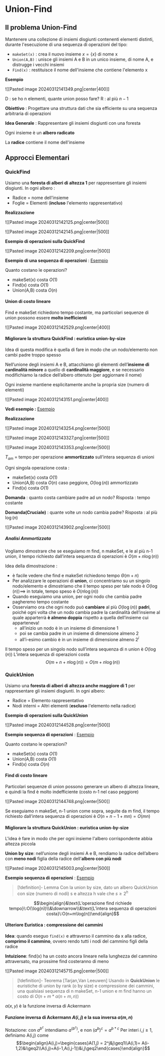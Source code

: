 # Union-Find

## Il problema Union-Find

Mantenere una collezione di insiemi disgiunti contenenti elementi distinti, durante l'esecuzione di una sequenza di operazioni del tipo:
- `makeSet(x)` : crea il nuovo insieme $x=\{x\}$ di nome x
- `Union(A,B)` : unisce gli insiemi A e B in un unico insieme, di nome A, e distrugge i vecchi insiemi
- `Find(x)` : restituisce il nome dell'insieme che contiene l'elemento x

**Esempio**

![[Pasted image 20240312141349.png|center|400]]

D : se ho n elementi, quante union posso fare?
R : al più $n-1$

**Obiettivo** : Progettare una struttura dati che sia efficiente su una sequenza arbitraria di operazioni

**Idea Generale** : Rappresentare gli insiemi disgiunti con una foresta

Ogni insieme è un **albero radicato**

La **radice** contiene il nome dell'insieme

## Approcci Elementari

### QuickFind

Usiamo una **foresta di alberi di altezza 1** per rappresentare gli insiemi disgiunti.
In ogni albero :
- Radice = nome dell'insieme
- Foglie = Elementi (**incluso** l'elemento rappresentativo)

**Realizzazione**

![[Pasted image 20240312142125.png|center|500]]

![[Pasted image 20240312142145.png|center|500]]

**Esempio di operazioni sulla QuickFind**

![[Pasted image 20240312142209.png|center|500]]

**Esempio di una sequenza di operazioni** : [Esempio](https://www.mat.uniroma2.it/~guala/02_Union_find_2023.pdf#11)

Quanto costano le operazioni?
- makeSet(x) costa $O(1)$
- Find(x) costa $O(1)$
- Union(A,B) costa $O(n)$

#### Union di costo lineare

Find e makeSet richiedono tempo costante, ma particolari sequenze di union possono essere **molto inefficienti**

![[Pasted image 20240312142529.png|center|400]]

#### Migliorare la struttura QuickFind : euristica union-by-size

Idea di questa modifica è quella di fare in modo che un nodo/elemento non cambi padre troppo spesso

Nell’unione degli insiemi A e B, attacchiamo gli elementi dell’**insieme di cardinalità minore** a quello di **cardinalità maggiore**, e se necessario modifichiamo la radice dell’albero ottenuto (per aggiornare il nome)

Ogni insieme mantiene esplicitamente anche la propria size (numero di elementi)

![[Pasted image 20240312143151.png|center|400]]

**Vedi esempio :** [Esempio](https://www.mat.uniroma2.it/~guala/02_Union_find_2023.pdf#25)

**Realizzazione**

![[Pasted image 20240312143254.png|center|500]]

![[Pasted image 20240312143327.png|center|500]]

![[Pasted image 20240312143353.png|center|500]]

$T_{am}$ = tempo per operazione **ammortizzato** sull’intera sequenza di unioni

Ogni singola operazione costa :
- makeSet(x) costa $O(1)$
- Union(A,B) costa $O(n)$ caso peggiore, $O(\log(n))$ ammortizzato
- Find(x) costa $O(1)$

**Domanda** : quanto costa cambiare padre ad un nodo?
Risposta : tempo costante

**Domanda(Cruciale)** : quante volte un nodo cambia padre?
Risposta : al più $\log(n)$

![[Pasted image 20240312143902.png|center|500]]

##### Analisi Ammortizzata

Vogliamo dimostrare che se eseguiamo m find, n makeSet, e le al più n-1 union, il tempo richiesto dall’intera sequenza di operazioni è $O(m + n\log(n))$

Idea della dimostrazione :
- è facile vedere che find e makeSet richiedono tempo $\Theta(m+n)$
- Per analizzare le operazioni di **union**, ci concentriamo su un singolo nodo/elemento e dimostriamo che il tempo speso per tale nodo è $O(\log(n))\implies$ in totale, tempo speso è $O(n\log(n))$
- Quando eseguiamo una union, per ogni nodo che cambia padre pagheremo tempo costante
- Osserviamo ora che ogni nodo può **cambiare** al più $O(\log(n))$ **padri**, poiché ogni volta che un nodo cambia padre la cardinalità dell’insieme al quale apparterrà **è almeno doppia** rispetto a quella dell’insieme cui apparteneva!
	- all’inizio un nodo è in un insieme di dimensione 1
	- poi se cambia padre in un insieme di dimensione almeno 2
	- all’i-esimo cambio è in un insieme di dimensione almeno $2^i$

Il tempo speso per un singolo nodo sull’intera sequenza di n union è $O(\log(n))$
L’intera sequenza di operazioni costa
$$O(m+n+n\log(n))=O(m+n\log(n))$$

### QuickUnion

Usiamo una **foresta di alberi di altezza anche maggiore di 1** per rappresentare gli insiemi disgiunti.
In ogni albero:
- Radice = Elemento rappresentativo
- Nodi interni = Altri elementi (**escluso** l'elemento nella radice)

**Esempio di operazioni sulla QuickUnion**

![[Pasted image 20240312144528.png|center|500]]


**Esempio sequenza di operazioni** : [Esempio](https://www.mat.uniroma2.it/~guala/02_Union_find_2023.pdf#45)

Quanto costano le operazioni?
- makeSet(x) costa $O(1)$
- Union(A,B) costa $O(1)$
- Find(x) costa $O(n)$

#### Find di costo lineare

Particolari sequenze di union possono generare un albero di altezza lineare, e quindi la find è molto indefficiente (costo n-1 nel caso peggiore)

![[Pasted image 20240312144748.png|center|500]]

Se eseguiamo n makeSet, n-1 union come sopra, seguite da m find, il tempo richiesto dall’intera sequenza di operazioni è $O(n+n-1+mn)=O(mn)$

#### Migliorare la struttura QuickUnion : euristica union-by-size

L'idea è fare in modo che per ogni insieme l'albero corrispondente abbia altezza piccola

**Union by size**: nell’unione degli insiemi A e B, rendiamo la radice dell’albero con **meno nodi** figlia della radice dell’**albero con più nodi**

![[Pasted image 20240312145003.png|center|500]]

**Esempio sequenza di operazioni** : [Esempio](https://www.mat.uniroma2.it/~guala/02_Union_find_2023.pdf#56)

>[!definition]- Lemma
>Con la union by size, dato un albero QuickUnion con size (numero di nodi) s e altezza h vale che $s\geq2^h$

$$\begin{align}&\text{L’operazione find richiede tempo}\:O(\log(n))\\&\downarrow\\&\text{L’intera sequenza di operazioni costa}\:O(n+m\log(n))\end{align}$$

#### Ulteriore Euristica : compressione dei cammini

**Idea**: quando eseguo `find(x)` e attraverso il cammino da x alla radice, **comprimo il cammino**, ovvero rendo tutti i nodi del cammino figli della radice

**Intuizione**: find(x) ha un costo ancora lineare nella lunghezza del cammino attraversato, ma prossime find costeranno di meno

![[Pasted image 20240312145715.png|center|500]]

>[!definition]- Teorema $[\text{Tarjan,Van Leeuwen}]$
>Usando in **QuickUnion** le euristiche di union by rank (o by size) e compressione dei cammini, una qualsiasi sequenza di n makeSet, n-1 union e m find hanno un costo di $O(n+m*\alpha(n+m,n))$

$\alpha(x,y)$ è la funzione inversa di Ackermann

#### Funzione inversa di Ackermann $A(i,j)$ e la sua inversa $\alpha(m,n)$

Notazione: con $a^{b^c}$ intendiamo $a^{(b^c)}$, e non $(a^b)^c=a^{b*c}$
Per interi $i,j\geq1$, definiamo A(i,j) come
$$\begin{align}A(i,j)=\begin{cases}A(1,j) = 2^j&j\geq1\\A(i,1)= A(i-1,2)&i\geq2\\A(i,j)=A(i-1,A(i,j-1))&i,j\geq2\end{cases}\end{align}$$
